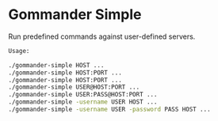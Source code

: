 # Gommander Simple

Run predefined commands against user-defined servers.

```bash
Usage:

./gommander-simple HOST ...
./gommander-simple HOST:PORT ...
./gommander-simple HOST:PORT ...
./gommander-simple USER@HOST:PORT ...
./gommander-simple USER:PASS@HOST:PORT ...
./gommander-simple -username USER HOST ...
./gommander-simple -username USER -password PASS HOST ...
```
